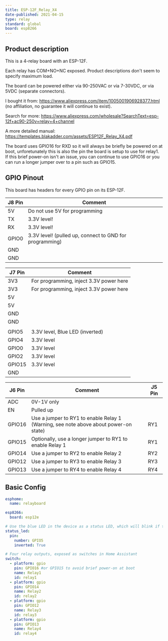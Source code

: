 ```yaml
---
title: ESP-12F_Relay_X4
date-published: 2021-04-15
type: relay
standard: global
board: esp8266
---
```


## Product description

This is a 4-relay board with an ESP-12F.

Each relay has COM+NO+NC exposed. Product descriptions don't seem to specify maximum load.

The board can be powered either via 90-250VAC or via 7-30VDC, or via 5VDC (separate connectors).

I bought it from: <https://www.aliexpress.com/item/1005001906928377.html> (no affiliation, no guarantee it will continue
to exist).

Search for more: <https://www.aliexpress.com/wholesale?SearchText=esp-12f+ac90-250v+relay+4+channel>

A more detailed manual: <https://templates.blakadder.com/assets/ESP12F_Relay_X4.pdf>

The board uses GPIO16 for RXD so it will always be briefly be powered on at boot, unforetunately this is also the pin
the board is setup to use for relay1. If this brief power-on isn't an issue, you can continue to use GPIO16 or you can
run a longer jumper over to a pin such as GPIO15.

## GPIO Pinout

This board has headers for every GPIO pin on its ESP-12F.

| J8 Pin | Comment                                                 |
| ------ | ------------------------------------------------------- |
| 5V     | Do not use 5V for programming                           |
| TX     | 3.3V level!                                             |
| RX     | 3.3V level!                                             |
| GPIO0  | 3.3V level! (pulled up, connect to GND for programming) |
| GND    |                                                         |
| GND    |                                                         |

| J7 Pin | Comment                                 |
| ------ | --------------------------------------- |
| 3V3    | For programming, inject 3.3V power here |
| 3V3    | For programming, inject 3.3V power here |
| 5V     |                                         |
| 5V     |                                         |
| GND    |                                         |
| GND    |                                         |
|        |                                         |
| GPIO5  | 3.3V level, Blue LED (inverted)         |
| GPIO4  | 3.3V level                              |
| GPIO0  | 3.3V level                              |
| GPIO2  | 3.3V level                              |
| GPIO15 | 3.3V level                              |
| GND    |                                         |

| J6 Pin | Comment                                                                              | J5 Pin |
| ------ | ------------------------------------------------------------------------------------ | ------ |
| ADC    | 0V-1V only                                                                           |        |
| EN     | Pulled up                                                                            |        |
| GPIO16 | Use a jumper to RY1 to enable Relay 1 (Warning, see note above about power-on state) | RY1    |
| GPIO15 | Optionally, use a longer jumper to RY1 to enable Relay 1                             | RY1    |
| GPIO14 | Use a jumper to RY2 to enable Relay 2                                                | RY2    |
| GPIO12 | Use a jumper to RY3 to enable Relay 3                                                | RY3    |
| GPIO13 | Use a jumper to RY4 to enable Relay 4                                                | RY4    |

## Basic Config

```yaml
esphome:
  name: relayboard

esp8266:
  board: esp12e

# Use the blue LED in the device as a status LED, which will blink if there are warnings (slow) or errors (fast)
status_led:
  pin:
    number: GPIO5
    inverted: True

# Four relay outputs, exposed as switches in Home Assistant
switch:
  - platform: gpio
    pin: GPIO16 #or GPIO15 to avoid brief power-on at boot
    name: Relay1
    id: relay1
  - platform: gpio
    pin: GPIO14
    name: Relay2
    id: relay2
  - platform: gpio
    pin: GPIO12
    name: Relay3
    id: relay3
  - platform: gpio
    pin: GPIO13
    name: Relay4
    id: relay4
```
